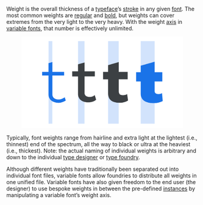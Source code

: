 
Weight is the overall thickness of a [typeface](/glossary/typeface)’s [stroke](/glossary/stroke) in any given [font](/glossary/font). The most common weights are [regular](/glossary/regular_upright) and [bold](/glossary/bold), but weights can cover extremes from the very light to the very heavy. With the weight [axis](/glossary/axis_in_variable_fonts) in [variable fonts](/glossary/variable_fonts), that number is effectively unlimited.

<figure>

![The “t” character rendered in four different weights, with a faint background shape drawing attention to the width of the main stroke.](images/thumbnail.svg)

</figure>

Typically, font weights range from hairline and extra light at the lightest (i.e., thinnest) end of the spectrum, all the way to black or ultra at the heaviest (i.e., thickest). Note: the actual naming of individual weights is arbitrary and down to the individual [type designer](/glossary/type_designer) or [type foundry](/glossary/type_foundry).

Although different weights have traditionally been separated out into individual font files, variable fonts allow foundries to distribute all weights in one unified file. Variable fonts have also given freedom to the end user (the designer) to use bespoke weights in between the pre-defined [instances](/glossary/instance) by manipulating a variable font’s weight axis.
